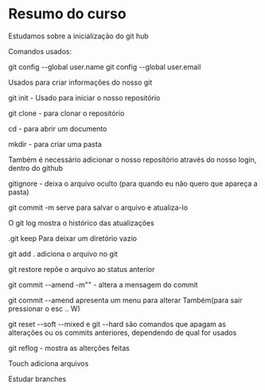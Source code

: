 
# Resumo do curso

Estudamos sobre a inicialização do git hub 

Comandos usados:

git config --global user.name
git config --global user.email

Usados para criar informações do nosso git

git init  - Usado para iniciar o nosso repositório

git clone - para clonar o repositório

cd - para abrir um documento

mkdir - para criar uma pasta

Também é necessário adicionar o nosso repositório através do nosso login, dentro do github

gitignore - deixa o arquivo oculto (para quando eu não quero que apareça a pasta)

git commit -m  serve para salvar o arquivo e atualiza-lo

O git log mostra o histórico das atualizações

.git keep Para deixar um diretório vazio


git add . adiciona o arquivo no git

git restore repõe o arquivo ao status anterior

git commit --amend -m"" - altera a mensagem do commit

git commit --amend apresenta um menu para alterar Também(para sair pressionar o esc .. W)

git reset --soft --mixed e git --hard são comandos que apagam as alterações ou os commits anteriores, dependendo de qual for usados

git reflog - mostra as alterções feitas

Touch adiciona arquivos


Estudar branches